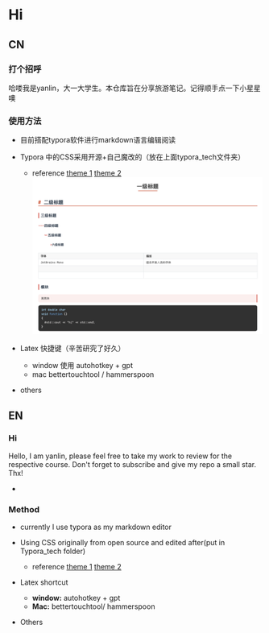 # Hi

## CN


### 打个招呼

哈喽我是yanlin，大一大学生。本仓库旨在分享旅游笔记。记得顺手点一下小星星噢

### 使用方法

* 目前搭配typora软件进行markdown语言编辑阅读

* Typora 中的CSS采用开源+自己魔改的（放在上面typora_tech文件夹）

  * reference [theme 1](https://github.com/liangjingkanji/DrakeTyporaTheme) [theme 2](https://github.com/Theigrams/My-Typora-Themes) ![image-20240726152304028](assets/image-20240726152304028.png)
  
    
  
* Latex 快捷键（辛苦研究了好久）

  * window 使用 autohotkey + gpt
  * mac bettertouchtool / hammerspoon
  
* others



## EN

### Hi

Hello, I am yanlin, please feel free to take my work to review for the respective course. Don't forget to subscribe and give my repo a small star. Thx!

* 

### Method

* currently I use typora as my markdown editor
* Using CSS originally from open source and edited after(put in Typora_tech folder)
  * reference [theme 1](https://github.com/liangjingkanji/DrakeTyporaTheme) [theme 2](https://github.com/Theigrams/My-Typora-Themes)

* Latex shortcut
  * **window:** autohotkey + gpt
  * **Mac:** bettertouchtool/ hammerspoon

* Others